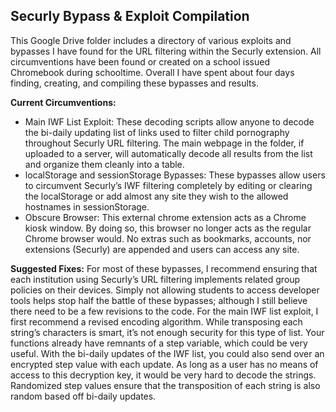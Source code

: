 Securly Bypass & Exploit Compilation
------------------------------------

This Google Drive folder includes a directory of various exploits and bypasses I have found for the URL filtering within the Securly extension. All circumventions have been found or created on a school issued Chromebook during schooltime. Overall I have spent about four days finding, creating, and compiling these bypasses and results. 

**Current Circumventions:**

 - Main IWF List Exploit: These decoding scripts allow anyone to decode
   the bi-daily updating list of links used to filter child pornography
   throughout Securly URL filtering. The main webpage in the folder, if
   uploaded to a server, will automatically decode all results from the
   list and organize them cleanly into a table.
 - localStorage and sessionStorage Bypasses: These bypasses allow users
   to circumvent Securly’s IWF filtering completely by editing or
   clearing the localStorage or add almost any site they wish to the
   allowed hostnames in sessionStorage.
 - Obscure Browser: This external chrome extension acts as a Chrome
   kiosk window. By doing so, this browser no longer acts as the regular
   Chrome browser would. No extras such as bookmarks, accounts, nor
   extensions (Securly) are appended and users can access any site.

 
**Suggested Fixes:**
	For most of these bypasses, I recommend ensuring that each institution using Securly’s URL filtering implements related group policies on their devices. Simply not allowing students to access developer tools helps stop half the battle of these bypasses; although I still believe there need to be a few revisions to the code. For the main IWF list exploit, I first recommend a revised encoding algorithm. While transposing each string’s characters is smart, it’s not enough security for this type of list. Your functions already have remnants of a step variable, which could be very useful. With the bi-daily updates of the IWF list, you could also send over an encrypted step value with each update. As long as a user has no means of access to this decryption key, it would be very hard to decode the strings. Randomized step values ensure that the transposition of each string is also random based off bi-daily updates.
